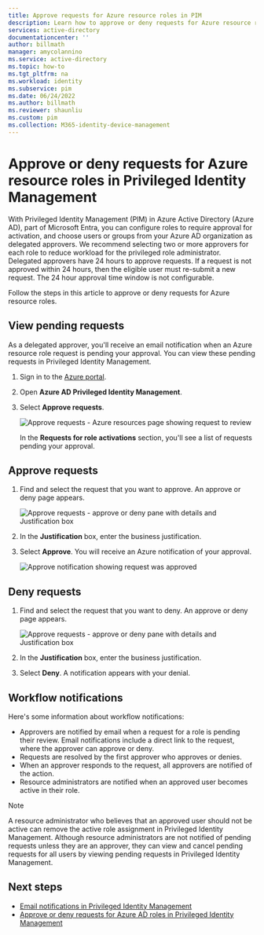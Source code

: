 ```yaml
---
title: Approve requests for Azure resource roles in PIM
description: Learn how to approve or deny requests for Azure resource roles in Azure AD Privileged Identity Management (PIM).
services: active-directory
documentationcenter: ''
author: billmath
manager: amycolannino
ms.service: active-directory
ms.topic: how-to
ms.tgt_pltfrm: na
ms.workload: identity
ms.subservice: pim
ms.date: 06/24/2022
ms.author: billmath
ms.reviewer: shaunliu
ms.custom: pim
ms.collection: M365-identity-device-management
---
```


# Approve or deny requests for Azure resource roles in Privileged Identity Management

With Privileged Identity Management (PIM) in Azure Active Directory (Azure AD), part of Microsoft Entra, you can configure roles to require approval for activation, and choose users or groups from your Azure AD organization as delegated approvers. We recommend selecting two or more approvers for each role to reduce workload for the privileged role administrator. Delegated approvers have 24 hours to approve requests. If a request is not approved within 24 hours, then the eligible user must re-submit a new request. The 24 hour approval time window is not configurable.

Follow the steps in this article to approve or deny requests for Azure resource roles.

## View pending requests

As a delegated approver, you'll receive an email notification when an Azure resource role request is pending your approval. You can view these pending requests in Privileged Identity Management.

1. Sign in to the [Azure portal](https://portal.azure.com/).

1. Open **Azure AD Privileged Identity Management**.

1. Select **Approve requests**.

    ![Approve requests - Azure resources page showing request to review](./media/pim-resource-roles-approval-workflow/resources-approve-requests.png)

    In the **Requests for role activations** section, you'll see a list of requests pending your approval.

## Approve requests

1. Find and select the request that you want to approve. An approve or deny page appears.

    ![Approve requests - approve or deny pane with details and Justification box](./media/pim-resource-roles-approval-workflow/resources-approve-pane.png)

1. In the **Justification** box, enter the business justification.

1. Select **Approve**. You will receive an Azure notification of your approval.

    ![Approve notification showing request was approved](./media/pim-resource-roles-approval-workflow/resources-approve-notification.png)

## Deny requests

1. Find and select the request that you want to deny. An approve or deny page appears.

    ![Approve requests - approve or deny pane with details and Justification box](./media/pim-resource-roles-approval-workflow/resources-approve-pane.png)

1. In the **Justification** box, enter the business justification.

1. Select **Deny**. A notification appears with your denial.

## Workflow notifications

Here's some information about workflow notifications:

- Approvers are notified by email when a request for a role is pending their review. Email notifications include a direct link to the request, where the approver can approve or deny.
- Requests are resolved by the first approver who approves or denies.
- When an approver responds to the request, all approvers are notified of the action.
- Resource administrators are notified when an approved user becomes active in their role.

>[!Note]
>A resource administrator who believes that an approved user should not be active can remove the active role assignment in Privileged Identity Management. Although resource administrators are not notified of pending requests unless they are an approver, they can view and cancel pending requests for all users by viewing pending requests in Privileged Identity Management.

## Next steps

- [Email notifications in Privileged Identity Management](pim-email-notifications.md)
- [Approve or deny requests for Azure AD roles in Privileged Identity Management](azure-ad-pim-approval-workflow.md)
